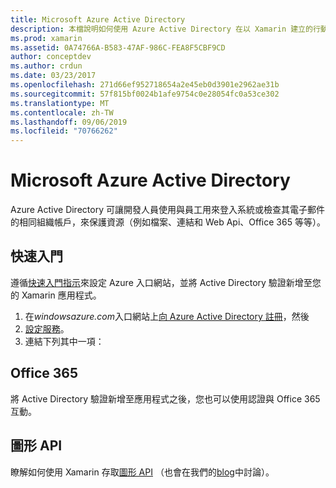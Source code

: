 ```yaml
---
title: Microsoft Azure Active Directory
description: 本檔說明如何使用 Azure Active Directory 在以 Xamarin 建立的行動應用程式中驗證使用者。
ms.prod: xamarin
ms.assetid: 0A74766A-B583-47AF-986C-FEA8F5CBF9CD
author: conceptdev
ms.author: crdun
ms.date: 03/23/2017
ms.openlocfilehash: 271d66ef952718654a2e45eb0d3901e2962ae31b
ms.sourcegitcommit: 57f815bf0024b1afe9754c0e28054fc0a53ce302
ms.translationtype: MT
ms.contentlocale: zh-TW
ms.lasthandoff: 09/06/2019
ms.locfileid: "70766262"
---
```

# <a name="microsoft-azure-active-directory"></a>Microsoft Azure Active Directory

Azure Active Directory 可讓開發人員使用與員工用來登入系統或檢查其電子郵件的相同組織帳戶，來保護資源（例如檔案、連結和 Web Api、Office 365 等等）。

## <a name="getting-started"></a>快速入門

遵循[快速入門指示](~/cross-platform/data-cloud/active-directory/get-started/index.md)來設定 Azure 入口網站，並將 Active Directory 驗證新增至您的 Xamarin 應用程式。

1. 在*windowsazure.com*入口網站上[向 Azure Active Directory 註冊](~/cross-platform/data-cloud/active-directory/get-started/register.md)，然後
2. [設定服務](~/cross-platform/data-cloud/active-directory/get-started/configure.md)。
3. 連結下列其中一項：

## <a name="office-365"></a>Office 365

將 Active Directory 驗證新增至應用程式之後，您也可以使用認證與 Office 365 互動。

## <a name="graph-api"></a>圖形 API

瞭解如何使用 Xamarin 存取[圖形 API](~/cross-platform/data-cloud/active-directory/graph.md) （也會在我們的[blog](https://blog.xamarin.com/authenticate-xamarin-mobile-apps-using-azure-active-directory/)中討論）。
